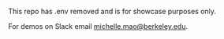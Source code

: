 This repo has .env removed and is for showcase purposes only.

For demos on Slack email michelle.mao@berkeley.edu.
